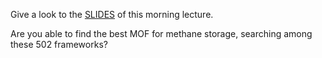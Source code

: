 Give a look to the
[SLIDES](https://docs.google.com/presentation/d/1F_bczGaH8n3CSR6rFoP3z8d6rPbRY1B7t_YuiaO0qgw/edit?usp=sharing)
of this morning lecture.

Are you able to find the best MOF for methane storage, searching among these 502 frameworks?

